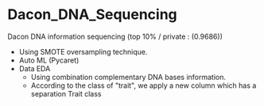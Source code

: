 # Dacon_DNA_Sequencing
Dacon DNA information sequencing (top 10% / private :  (0.9686)) 

- Using SMOTE oversampling technique.
- Auto ML (Pycaret)
- Data EDA
  - Using combination complementary DNA bases information.
  - According to the class of "trait", we apply a new column which has a separation Trait class
